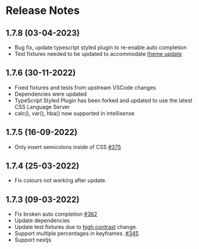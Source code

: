 # Release Notes

## 1.7.8 (03-04-2023)

- Bug fix, update typescript styled plugin to re-enable auto completion
- Test fixtures needed to be updated to accommodate [theme update](https://github.com/microsoft/vscode/pull/167104)

## 1.7.6 (30-11-2022)

- Fixed fixtures and tests from upstream VSCode changes
- Dependencies were updated
- TypeScript Styled Plugin has been forked and updated to use the latest CSS Language Server
- calc(), var(), hba() now supported in intellisense

## 1.7.5 (16-09-2022)

- Only insert semicolons inside of CSS [#375](https://github.com/styled-components/vscode-styled-components/pull/375)

## 1.7.4 (25-03-2022)

- Fix colours not working after update.

## 1.7.3 (09-03-2022)

- Fix broken auto completion [#362](https://github.com/styled-components/vscode-styled-components/pull/362)
- Update dependencies
- Update test fixtures due to [high contrast](https://github.com/microsoft/vscode/pull/143398) change.
- Support multiple percentages in keyframes. [#345](https://github.com/styled-components/vscode-styled-components/pull/345)
- Support nextjs <style> tag attributes in highlighting. Thanks @Pika-Pool [#340](https://github.com/styled-components/vscode-styled-components/issues/340)

## 1.7.2

- Small fixes

## 1.7.0 (09-12-2021)

PLEASE READ: Styled Components has moved! Make sure you're downloading it from here:
https://marketplace.visualstudio.com/items?itemName=styled-components.vscode-styled-components. The `jpoissonnier.vscode-styled-components` version will recieve no more updates. It will soon be unpublished.

You will need at least v1.60 for this release.
This release contains many bug fixes plus UX improvements.

- Returned to npm from yarn. This should remove barriers for contribution, plus npm has improved.
- Bumped minimum version to v1.60 for ES2020 usage.
- [BUG] Autocomplete when writing % and then ; is broken. [#322](https://github.com/styled-components/vscode-styled-components/issues/322)
- [BUG] Selecting Intellisense suggestion results in doubled content being typed [#325](https://github.com/styled-components/vscode-styled-components/issues/325)
- [BUG] Suggestions broken on embedded languages [134328](https://github.com/microsoft/vscode/issues/134328)
- [BUG] No code autocompletion for @media queries. [302](https://github.com/styled-components/vscode-styled-components/issues/302)
- [BUG/PERF] Don't fetch completions on opening template tag, this stops (expensive) completions being fetched when opening backticks. This should also help fix [#276] below. [SP#157](https://github.com/microsoft/typescript-styled-plugin/pull/157)
- [BUG] Pressing return after back-ticks does not jump to new line, selects first result of intellisense [#276](https://github.com/styled-components/vscode-styled-components/issues/276)

## 1.6.7 (19-11-2021)

- Add support for globalStyles. [#320](https://github.com/styled-components/vscode-styled-components/pull/320)
- Update typescript-styled-plugin. [#323](https://github.com/styled-components/vscode-styled-components/pull/323)
- Fix URLS in css. [#323](https://github.com/styled-components/vscode-styled-components/pull/323)
- Bump CSS Language Server [#333](https://github.com/styled-components/vscode-styled-components/pull/333)

## 1.6.6 (26-07-2021)

- Fixed regression on keyframes intellisense. [#317](https://github.com/styled-components/vscode-styled-components/issues/317)

## 1.6.5 (25-07-2021)

- Migrated to ESBuild (from Webpack)
- Set an alert if vscode-styled-jsx is installed. See [#310](https://github.com/styled-components/vscode-styled-components/issues/310)
- Migrated from vscode-test to @vscode/test-electron
- Upgraded to styled plugin 0.18
- Fixed "Expand Template String" which should automatically open up the backticks

## 1.6.4 (01-06-2021)

- Guard insert colon with when clause. Thanks @phyllisstein! [297](https://github.com/styled-components/vscode-styled-components/pull/297)
- Cursor control has returned but only with CSS Functions
- Fix color matching issues, match multiple colors per-line and reduce false-positives on named color matches
- Revert styled plugin back to v0.16 so keyframes errors are supressed

## 1.6.3 (21-05-2021)

- Respect user's "acceptSuggestionOnEnter" configuration

## 1.6.2 (20-05-2021)

- Remove cursor control until issue can be fixed

## 1.6.0 (18-05-2021)

- Updated typescript-styled-plugin to v0.17
- Improved Syntax support
- Added support for keyframes
- Updated colorProvider to support alpha values on hex colors
- Adds a colon or semicolon on Enter. Also moves the cursor to the middle of a () function [284](https://github.com/styled-components/vscode-styled-components/pull/284)
- Updated documentation
- Improved support for Next style tags
- Added support for highlighting :focus-visible and :user-invalid pseudoclasses, thanks wojtekmaj! [289](https://github.com/styled-components/vscode-styled-components/pull/289)

## 1.5.2 (29-04-2021)

- Updated typescript-styled-plugin to v0.16

## 1.5.1 (24-04-2021)

- Fixed multiline issue [281](https://github.com/styled-components/vscode-styled-components/pull/281)
- Documentation updates [280](https://github.com/styled-components/vscode-styled-components/pull/280)
- Fixed broken tests [272](https://github.com/styled-components/vscode-styled-components/pull/272)

## 1.5.0 (22-01-2021)

- Added support for .svelte files [265](https://github.com/styled-components/vscode-styled-components/pull/265)
- Added support for template string helper functions [262](https://github.com/styled-components/vscode-styled-components/pull/262)

## 1.4.1 (10-12-2020)

- Fixed color provider bug on matching wrong strings [260](https://github.com/styled-components/vscode-styled-components/pull/260)
- npm script postinstall should use prepare [253](https://github.com/styled-components/vscode-styled-components/pull/253)

## 1.4.0 (05-12-2020)

- Updated CONTRIBUTING.md for how to use regexes and how to debug [251](https://github.com/styled-components/vscode-styled-components/pull/251)
- Allow destructuring property arrow function [250](https://github.com/styled-components/vscode-styled-components/pull/250)
- Updated color provider to better support colors in CSS [249](https://github.com/styled-components/vscode-styled-components/pull/249)

## 1.3.0 (18-11-2020)

- Added support for astroturf `stylesheet` (Thanks @mikestopcontinues) [245](https://github.com/styled-components/vscode-styled-components/pull/245)

## 1.2.0 (19-10-2020)

- Addition of the color picker [239](https://github.com/styled-components/vscode-styled-components/pull/239)
- Fix `.extend` grammar [240](https://github.com/styled-components/vscode-styled-components/pull/240)

## 1.1.0 (15-10-2020)

- Allows spaces before function call parenthesis (fixes ESLint `func-call-spacing`) [238](https://github.com/styled-components/vscode-styled-components/pull/238)
- Supports function calls inside of `styled` [237](https://github.com/styled-components/vscode-styled-components/pull/237)

## 1.0.0 (09-10-2020)

- We're 1.0.0!
- We have a more stable test system, moving to Github actions
- Support added for more type parameters [236](https://github.com/styled-components/vscode-styled-components/pull/236)
- Addition of completion provider [232](https://github.com/styled-components/vscode-styled-components/pull/232)
- Contribution Guide added [223](https://github.com/styled-components/vscode-styled-components/pull/223)
- TS Generics support for `.attr` syntax
- Single line comments now supported
- Fixed issue with `aspect-ratio` not working [190](https://github.com/styled-components/vscode-styled-components/issues/190)

As it's Hacktoberfest we appreciate any contributions and have plenty of issues to work on, [take a look](https://github.com/styled-components/vscode-styled-components/issues)

## 0.0.31

- support custom-at-rules [230](https://github.com/styled-components/vscode-styled-components/pull/230), thanks to @vxna

## 0.0.30

- support .withConfig() [225](https://github.com/styled-components/vscode-styled-components/pull/225), thanks to @auver

## 0.0.29

- Fix release issue

## 0.0.28

- fix for space before <type>, thanks to @mrGibi

## 0.0.27

- Add support for css prop [#173](https://github.com/styled-components/vscode-styled-components/pull/173), thanks to @njdancer
- Update typescript-styled-plugin [#195](https://github.com/styled-components/vscode-styled-components/pull/195), thanks to @mjbvz

## 0.0.26

- Enable plugin with workspace version by default, thanks to @mjbvz
- Add support for TypeScript type parameters, thansk to @antoinerousseau

## 0.0.25

- Fix [#137](https://github.com/styled-components/vscode-styled-components/issues/137), thanks to @jbm1991

## 0.0.24

- Upgrade to typescript-styled-plugin 0.13.0, thanks to @mjbvz

## 0.0.23

- Upgrade to typescript-styled-plugin 0.12.0, thanks to @mjbvz

## 0.0.22

- Upgrade to typescript-styled-plugin 0.11.0, thanks to @mjbvz
- Add support for new createGlobalStyle API, thanks to @probablyup
- Add support for .vue file extension, thanks to @jaxx2104

## 0.0.21

- Upgrade to typescript-styled-plugin 0.10.0
- Try making highlighting of template tag more consistent with other tagged templates

## 0.0.20

- Fix language mode inside js expression, thanks to @mjbvz

## 0.0.19

- Upgrade to typescript-styled-plugin 0.8.1

## 0.0.18

- Update to styled plugin 0.6.3, thansk to @mjbvz

## 0.0.17

- Add support for emotion-style TypeScript declarations, thanks to @dstaley
- Fix highlighting after `withComponent`, thanks to @Cu3PO42
- Enable highlighting after `Component.extend.attrs`, thanks to @Cu3PO42
- Don't inject highlighting grammar into strings, thanks to @Cu3PO42

## 0.0.16

- Add Emmet CSS Suggestions, thanks to @mjbvz and @ramya-rao-a and the awesome [TypeScript Styled Plugin](https://github.com/Microsoft/typescript-styled-plugin)

## 0.0.15

- Support @import rules in injectGlobal, thanks to @Cu3PO42
- Update typescript-styled-plugin to 0.5.1, adding quick fixes for misspelled properties, thanks to @mbjvz

## 0.0.14

- Replace the CSS grammar by one built on language-sass and language-css to ensure syntax highlighting works as in (S)CSS files, thanks to @Cu3PO42
- Rewrites the injection grammar to utilise the built-in highlighting for the JS/TS parts, thanks to @Cu3PO42
- Only change language mode to CSS inside of a template literal, thanks to @Cu3PO42

## 0.0.13

- Add support attrs support, thanks to @bsutt123

## 0.0.12

- Support highlighting in media templates, thanks to @trevorwright

## 0.0.11

- Detailed CSS IntelliSense while working in styled strings and syntax error reporting, thanks to @matb. Note that this requires VSCode 1.20+

## 0.0.10

- Fix highlighting in VS Code 1.18, thanks to @mbjvz
- Fix highlighting of display: flex, thanks to @chinclubi

## 0.0.9

- Styled string contents are now marked as CSS embeddedLanguage, enabling proper CSS comments and better bracket matching, thanks to @mjbvz

## 0.0.8

- Add support for Typescript, thanks to @misantronic

## 0.0.7

- Add support for `.withComponent()`, thanks to @bessey
- Add support for `.extend`

## 0.0.6

- Allow space before `in the styled regex`

## 0.0.5

- Fix `styled` regex

## 0.0.4

- Update CSS grammar to latest version from https://github.com/gandm/language-babel
- Make styled-components default export matching case insensitive, fixes #10

## 0.0.3

Don't highlight inside comments, thanks to @wmertens and @alpyre

## 0.0.2

Add suport for string tagnames, injectGlobal and keyframes

## 0.0.1

Initial release of vscode-styled-components
